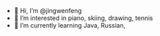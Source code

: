 - 👋 Hi, I’m @jingwenfeng
- 👀 I’m interested in piano, skiing, drawing, tennis
- 🌱 I’m currently learning Java, Russian, 
<!---
Джингвен 
--->
